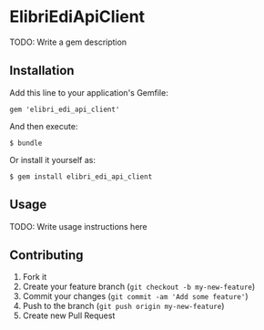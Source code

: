 # ElibriEdiApiClient

TODO: Write a gem description

## Installation

Add this line to your application's Gemfile:

    gem 'elibri_edi_api_client'

And then execute:

    $ bundle

Or install it yourself as:

    $ gem install elibri_edi_api_client

## Usage

TODO: Write usage instructions here

## Contributing

1. Fork it
2. Create your feature branch (`git checkout -b my-new-feature`)
3. Commit your changes (`git commit -am 'Add some feature'`)
4. Push to the branch (`git push origin my-new-feature`)
5. Create new Pull Request
